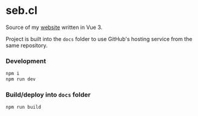 # seb.cl

Source of my [website](https://seb.cl) written in Vue 3. 

Project is built into the `docs` folder to use GitHub's hosting service from the same repository.

### Development

```sh
npm i
npm run dev
```

### Build/deploy into `docs` folder

```sh
npm run build
```
